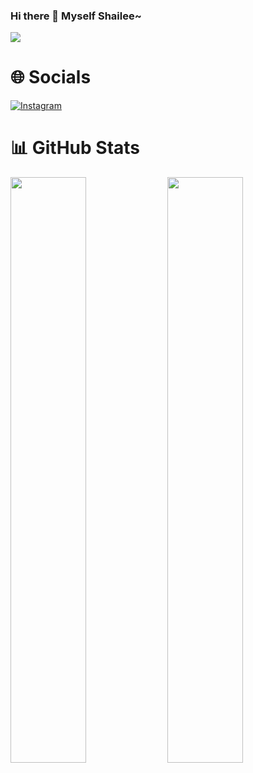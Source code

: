 ### Hi there 👋 Myself Shailee~

[![](https://visitcount.itsvg.in/api?id=xoxosallyyy&icon=0&color=0)](https://visitcount.itsvg.in)

# 🌐 Socials
[![Instagram](https://img.shields.io/badge/Instagram-%23E4405F.svg?logo=Instagram&logoColor=green)](https://instagram.com/xoxo._.sallyyyyy) 

# 📊 GitHub Stats
[<img src="https://github-readme-stats.vercel.app/api?username=xoxosallyyy&icon&count_private=true&show_icons=true&theme=chartreuse-dark&custom_title=Shailee%27s+Github+Stats:-&include_all_commits=true&hide_border=true&bg_color=000000" width="49%">](https://github.com/xoxosallyyy)  [<img src="https://github-readme-streak-stats.herokuapp.com/?user=xoxosallyyy&theme=chartreuse-dark&hide_border=True&bg_color=000000" width="49%">](https://github.com/xoxosallyyy)
